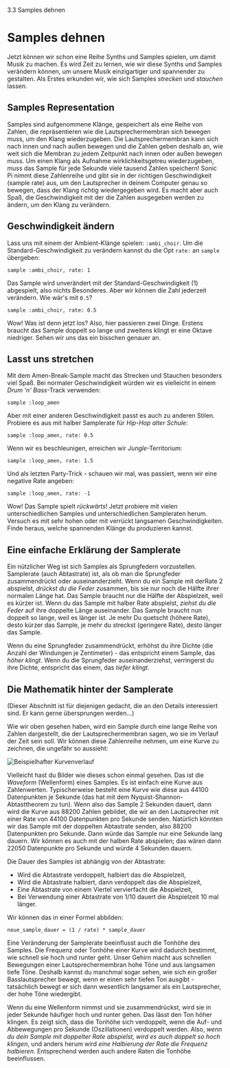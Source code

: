3.3 Samples dehnen

# Samples dehnen

Jetzt können wir schon eine Reihe Synths und Samples spielen, um damit Musik zu machen. Es wird Zeit zu lernen, wie wir diese Synths und Samples verändern können, um unsere Musik einzigartiger und spannender zu gestalten. Als Erstes erkunden wir, wie sich Samples *strecken* und *stauchen* lassen.

## Samples Representation

Samples sind aufgenommene Klänge, gespeichert als eine Reihe von Zahlen, die repräsentieren wie die Lautsprechermembran sich bewegen muss, um den Klang wiederzugeben. Die Lautsprechermembran kann sich nach innen und nach außen bewegen und die Zahlen geben deshalb an, wie weit sich die Membran zu jedem Zeitpunkt nach innen oder außen bewegen muss. Um einen Klang als Aufnahme wirklichkeitsgetreu wiederzugeben, muss das Sample für jede Sekunde viele tausend Zahlen speichern! Sonic Pi nimmt diese Zahlenreihe und gibt sie in der richtigen Geschwindigkeit (sample rate) aus, um den Lautsprecher in deinem Computer genau so bewegen, dass der Klang richtig wiedergegeben wird. Es macht aber auch Spaß, die Geschwindigkeit mit der die Zahlen ausgegeben werden zu ändern, um den Klang zu verändern.

## Geschwindigkeit ändern

Lass uns mit einem der Ambient-Klänge spielen: `:ambi_choir`. Um die Standard-Geschwindigkeit zu verändern kannst du die Opt `rate:` an `sample` übergeben:

```
sample :ambi_choir, rate: 1
```

Das Sample wird unverändert mit der Standard-Geschwindigkeit (1) abgespielt, also nichts Besonderes. Aber wir können die Zahl jederzeit verändern. Wie wär's mit `0.5`?

```
sample :ambi_choir, rate: 0.5
```

Wow! Was ist denn jetzt los? Also, hier passieren zwei Dinge. Erstens braucht das Sample doppelt so lange und zweitens klingt er eine Oktave niedriger. Sehen wir uns das ein bisschen genauer an.

## Lasst uns stretchen

Mit dem Amen-Break-Sample macht das Strecken und Stauchen besonders viel Spaß. Bei normaler Geschwindigkeit würden wir es vielleicht in einem *Drum 'n' Bass*-Track verwenden:

```
sample :loop_amen
```

Aber mit einer anderen Geschwindigkeit passt es auch zu anderen Stilen. Probiere es aus mit halber Samplerate für *Hip-Hop alter Schule*:

```
sample :loop_amen, rate: 0.5
```

Wenn wir es beschleunigen, erreichen wir *Jungle*-Territorium:

```
sample :loop_amen, rate: 1.5
```

Und als letzten Party-Trick - schauen wir mal, was passiert, wenn wir eine negative Rate angeben:

```
sample :loop_amen, rate: -1
```

Wow! Das Sample spielt *rückwärts*! Jetzt probiere mit vielen unterschiedlichen Samples und unterschiedlichen Sampleraten herum. Versuch es mit sehr hohen oder mit verrückt langsamen Geschwindigkeiten. Finde heraus, welche spannenden Klänge du produzieren kannst.

## Eine einfache Erklärung der Samplerate

Ein nützlicher Weg ist sich Samples als Sprungfedern vorzustellen. Samplerate (auch Abtastrate) ist, als ob man die Sprungfeder zusammendrückt oder auseinanderzieht. Wenn du ein Sample mit derRate 2 abspielst, *drückst du die Feder* zusammen, bis sie nur noch die Hälfte ihrer normalen Länge hat. Das Sample braucht nur die Hälfte der Abspielzeit, weil es kürzer ist. Wenn du das Sample mit halber Rate abspielst, *ziehst du die Feder* auf ihre doppelte Länge auseinander. Das Sample braucht nun doppelt so lange, weil es länger ist. Je mehr Du quetscht (höhere Rate), desto kürzer das Sample, je mehr du streckst (geringere Rate), desto länger das Sample.

Wenn du eine Sprungfeder zusammendrückt, erhöhst du ihre Dichte (die Anzahl der Windungen je Zentimeter) - das entspricht einem Sample, das *höher klingt*. Wenn du die Sprungfeder auseinanderziehst, verringerst du ihre Dichte, entspricht das einem, das *tiefer klingt*.


## Die Mathematik hinter der Samplerate

(Dieser Abschnitt ist für diejenigen gedacht, die an den Details interessiert sind. Er kann gerne übersprungen werden...)

Wie wir oben gesehen haben, wird ein Sample durch eine lange Reihe von Zahlen dargestellt, die der Lautsprechermembran sagen, wo sie im Verlauf der Zeit sein soll. Wir können diese Zahlenreihe nehmen, um eine Kurve zu zeichnen, die ungefähr so aussieht:

![Beispielhafter Kurvenverlauf](images/sample.png)

Vielleicht hast du Bilder wie dieses schon einmal gesehen. Das ist die *Waveform* (Wellenform) eines Samples. Es ist einfach eine Kurve aus Zahlenwerten. Typischerweise besteht eine Kurve wie diese aus 44100 Datenpunkten je Sekunde (das hat mit dem Nyquist-Shannon-Abtasttheorem zu tun). Wenn also das Sample 2 Sekunden dauert, dann wird die Kurve aus 88200 Zahlen gebildet, die wir an den Lautsprecher mit einer Rate von 44100 Datenpunkten pro Sekunde senden. Natürlich könnten wir das Sample mit der doppelten Abtastrate senden, also 88200 Datenpunkten pro Sekunde. Dann würde das Sample nur eine Sekunde lang dauern. Wir können es auch mit der halben Rate abspielen; das wären dann 22050 Datenpunkte pro Sekunde und würde 4 Sekunden dauern.

Die Dauer des Samples ist abhängig von der Abtastrate:

* Wird die Abtastrate verdoppelt, halbiert das die Abspielzeit,
* Wird die Abtastrate halbiert, dann verdoppelt das die Abspielzeit,
* Eine Abtastrate von einem Viertel vervierfacht die Abspielzeit,
* Bei Verwendung einer Abtastrate von 1/10 dauert die Abspielzeit 10 mal länger.

Wir können das in einer Formel abbilden:

```
neue_sample_dauer = (1 / rate) * sample_dauer 
```

Eine Veränderung der Samplerate beeinflusst auch die Tonhöhe des Samples. Die Frequenz oder Tonhöhe einer Kurve wird dadurch bestimmt, wie schnell sie hoch und runter geht. Unser Gehirn macht aus schnellen Bewegungen einer Lautsprechermembran hohe Töne und aus langsamen tiefe Töne. Deshalb kannst du manchmal sogar sehen, wie sich ein großer Basslautsprecher bewegt, wenn er einen sehr tiefen Ton ausgibt - tatsächlich bewegt er sich dann wesentlich langsamer als ein Lautsprecher, der hohe Töne wiedergibt.

Wenn du eine Wellenform nimmst und sie zusammendrückst, wird sie in jeder Sekunde häufiger hoch und runter gehen. Das lässt den Ton höher klingen. Es zeigt sich, dass die Tonhöhe sich verdoppelt, wenn die Auf- und Abbewegungen pro Sekunde (Oszillationen) verdoppelt werden. Also, *wenn du dein Sample mit doppelter Rate abspielst, wird es auch doppelt so hoch klingen*, und anders herum wird *eine Halbierung der Rate die Frequenz halbieren*. Entsprechend werden auch andere Raten die Tonhöhe beeinflussen.
